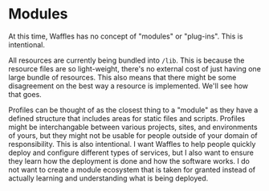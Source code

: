 # Modules

At this time, Waffles has no concept of "modules" or "plug-ins". This is intentional.

All resources are currently being bundled into `/lib`. This is because the resource files are so light-weight, there's no external cost of just having one large bundle of resources. This also means that there might be some disagreement on the best way a resource is implemented. We'll see how that goes.

Profiles can be thought of as the closest thing to a "module" as they have a defined structure that includes areas for static files and scripts. Profiles might be interchangable between various projects, sites, and environments of yours, but they might not be usable for people outside of your domain of responsibility. This is also intentional. I want Waffles to help people quickly deploy and configure different types of services, but I also want to ensure they learn how the deployment is done and how the software works. I do not want to create a module ecosystem that is taken for granted instead of actually learning and understanding what is being deployed.
